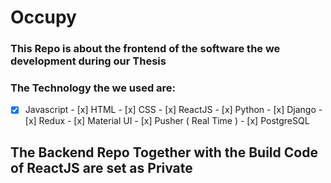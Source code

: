 # Occupy

### This Repo is about the frontend of the software the we development during our Thesis

### The Technology the we used are:

- [x] Javascript - [x] HTML - [x] CSS - [x] ReactJS - [x] Python - [x] Django - [x] Redux - [x] Material UI - [x] Pusher ( Real Time ) - [x] PostgreSQL

## The Backend Repo Together with the Build Code of ReactJS are set as Private
